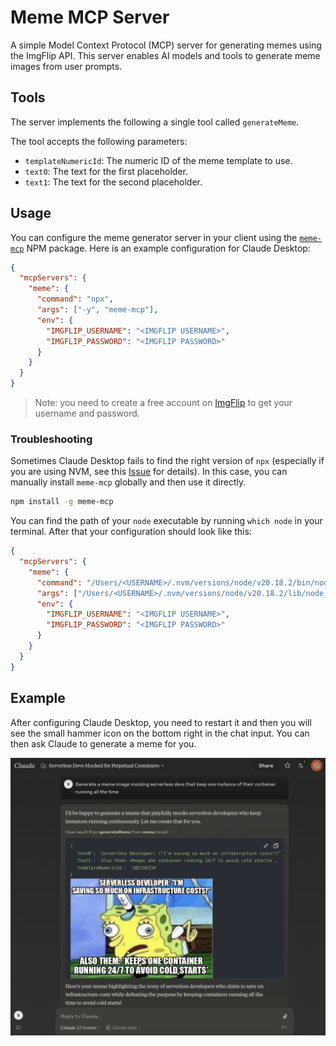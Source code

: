 # Meme MCP Server

A simple Model Context Protocol (MCP) server for generating memes using the ImgFlip API. This server enables AI models and tools to generate meme images from user prompts.

## Tools

The server implements the following a single tool called `generateMeme`.

The tool accepts the following parameters:

- `templateNumericId`: The numeric ID of the meme template to use.
- `text0`: The text for the first placeholder.
- `text1`: The text for the second placeholder.

## Usage

You can configure the meme generator server in your client using the [`meme-mcp`](https://www.npmjs.com/package/meme-mcp) NPM package. Here is an example configuration for Claude Desktop:

```json
{
  "mcpServers": {
    "meme": {
      "command": "npx",
      "args": ["-y", "meme-mcp"],
      "env": {
        "IMGFLIP_USERNAME": "<IMGFLIP USERNAME>",
        "IMGFLIP_PASSWORD": "<IMGFLIP PASSWORD>"
      }
    }
  }
}
```

> Note: you need to create a free account on [ImgFlip](https://imgflip.com/signup) to get your username and password.

### Troubleshooting

Sometimes Claude Desktop fails to find the right version of `npx` (especially if you are using NVM, see this [Issue](https://github.com/modelcontextprotocol/servers/issues/64) for details). In this case, you can manually install `meme-mcp` globally and then use it directly.

```bash
npm install -g meme-mcp
```

You can find the path of your `node` executable by running `which node` in your terminal. After that your configuration should look like this:

```json
{
  "mcpServers": {
    "meme": {
      "command": "/Users/<USERNAME>/.nvm/versions/node/v20.18.2/bin/node",
      "args": ["/Users/<USERNAME>/.nvm/versions/node/v20.18.2/lib/node_modules/meme-mcp/dist/index.js"],
      "env": {
        "IMGFLIP_USERNAME": "<IMGFLIP USERNAME>",
        "IMGFLIP_PASSWORD": "<IMGFLIP PASSWORD>"
      }
    }
  }
}
```

## Example

After configuring Claude Desktop, you need to restart it and then you will see the small hammer icon on the bottom right in the chat input. You can then ask Claude to generate a meme for you.

![Claude Desktop with meme server configured](./docs/claude-desktop-meme-example.png)
